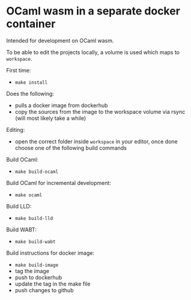 OCaml wasm in a separate docker container
===
Intended for development on OCaml wasm. 

To be able to edit the projects locally, a volume is used which maps 
to `workspace`. 

First time:
- `make install` 

Does the following:
- pulls a docker image from dockerhub
- copy the sources from the image to the workspace volume via rsync (will most likely take a while)

Editing:
- open the correct folder inside `workspace` in your editor, once done choose one of the following build commands

Build OCaml:
- `make build-ocaml`

Build OCaml for incremental development:
- `make ocaml`

Build LLD:
- `make build-lld`

Build WABT:
- `make build-wabt`

Build instructions for docker image:
- `make build-image`
- tag the image
- push to dockerhub
- update the tag in the make file
- push changes to github